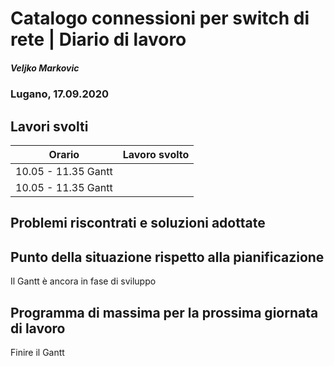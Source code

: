 # Catalogo connessioni per switch di rete | Diario di lavoro
##### Veljko Markovic
### Lugano, 17.09.2020

## Lavori svolti


|Orario        |Lavoro svolto                 |
|--------------|------------------------------|
|10.05 - 11.35   Gantt        |
|10.05 - 11.35   Gantt        |

##  Problemi riscontrati e soluzioni adottate


##  Punto della situazione rispetto alla pianificazione
Il Gantt è ancora in fase di sviluppo

## Programma di massima per la prossima giornata di lavoro
Finire il Gantt
